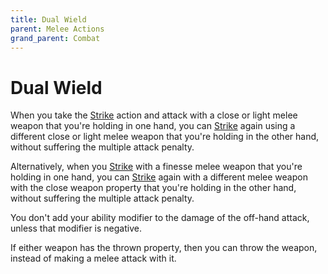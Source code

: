 ```yaml
---
title: Dual Wield
parent: Melee Actions
grand_parent: Combat
---
```


# Dual Wield
When you take the [Strike](https://stormchaserroleplaying.com/stormchaserRPG/Combat/Actions/Strike/) action and attack with a close or light melee weapon that you're holding in one hand, you can [Strike](https://stormchaserroleplaying.com/stormchaserRPG/Combat/Actions/Strike/) again using a different close or light melee weapon that you're holding in the other hand, without suffering the multiple attack penalty.

Alternatively, when you [Strike](https://stormchaserroleplaying.com/stormchaserRPG/Combat/Actions/Strike/) with a finesse melee weapon that you're holding in one hand, you can [Strike](https://stormchaserroleplaying.com/stormchaserRPG/Combat/Actions/Strike/) again with a different melee weapon with the close weapon property that you're holding in the other hand, without suffering the multiple attack penalty.

You don't add your ability modifier to the damage of the off-hand attack, unless that modifier is negative.

If either weapon has the thrown property, then you can throw the weapon, instead of making a melee attack with it.
